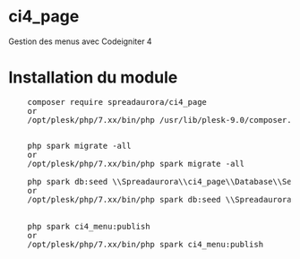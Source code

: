 # ci4_page
Gestion des menus avec Codeigniter 4

# Installation du module

<pre>
    composer require spreadaurora/ci4_page
    or 
    /opt/plesk/php/7.xx/bin/php /usr/lib/plesk-9.0/composer.phar require spreadaurora/ci4_page
    
</pre>
<pre>
    php spark migrate -all
    or
    /opt/plesk/php/7.xx/bin/php spark migrate -all

    php spark db:seed \\Spreadaurora\\ci4_page\\Database\\Seeds\\Menuseeder
    or
    /opt/plesk/php/7.xx/bin/php spark db:seed \\Spreadaurora\\ci4_page\\Database\\Seeds\\Menuseeder


    php spark ci4_menu:publish
    or
    /opt/plesk/php/7.xx/bin/php spark ci4_menu:publish
    </pre>